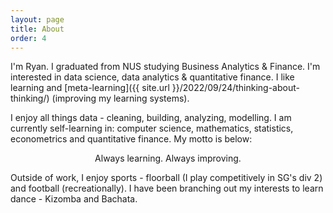 ```yaml
---
layout: page
title: About
order: 4
---
```


I'm Ryan. I graduated from NUS studying Business Analytics & Finance. I'm interested in data science, data analytics & quantitative finance. I like learning and 
[meta-learning]({{ site.url }}/2022/09/24/thinking-about-thinking/) (improving my learning systems).

I enjoy all things data - cleaning, building, analyzing, modelling. I am currently self-learning in: computer science, mathematics, statistics, econometrics and quantitative finance. My motto is below:

<p class="message" style="text-align: center;">
Always learning. Always improving.
</p>

Outside of work, I enjoy sports - floorball (I play competitively in SG's div 2) and football (recreationally). I have been branching out my interests to learn dance - Kizomba and Bachata.